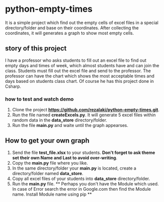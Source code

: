# python-empty-times
It is a simple project which find out the empty cells of excel files in a special directory/folder
and base on their coordinates. After collecting the coordinates, it will generates a graph to show most empty cells.

## story of this project
I have a professor who asks students to fill out an excel file to find out empty days and times
of week, which almost students have and can join the class.
Students must fill out the excel file and send to the professor.
The professor can have the chart which shows the most acceptable times and days based on students class chart.
Of course he has this project done in Csharp.


### how to test and watch demo
1) Clone the project **https://github.com/rezalaki/python-empty-times.git**.
2) Run the file named **createExcels.py**.
	It will generate 5 excel files within random data in the **data_store** directory/folder.
3) Run the file **main.py** and waite until the graph appearses.


## How to get your own graph
1) Send the file **test_file.xlsx** to your students. 
**Don't forget to ask theme set their own Name and Last to avoid over-writing**.
2) Copy the **main.py** file where you like.
3) In the same directory/folder your **main.py** is located, create a directory/folder named **data_store**.
4) Copy all excel files of your students into **data_store** directory/folder.
5) Run the **main.py** file.
** Perhaps you don't have the Module which used. In case of Error search the error in Google.com then find the Module name. Install Module name using pip **


